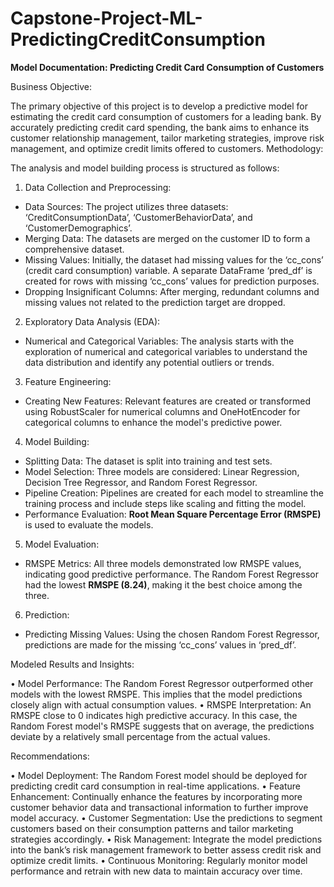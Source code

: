 # Capstone-Project-ML-PredictingCreditConsumption

**Model Documentation: Predicting Credit Card Consumption of Customers**

Business Objective:

The primary objective of this project is to develop a predictive model for estimating the credit card consumption of customers for a leading bank. By accurately predicting credit card spending, the bank aims to enhance its customer relationship management, tailor marketing strategies, improve risk management, and optimize credit limits offered to customers.
Methodology:

The analysis and model building process is structured as follows:

1.	Data Collection and Preprocessing:
- Data Sources: The project utilizes three datasets: ‘CreditConsumptionData’, ‘CustomerBehaviorData’, and ‘CustomerDemographics’.
- Merging Data: The datasets are merged on the customer ID to form a comprehensive dataset.
- Missing Values: Initially, the dataset had missing values for the ‘cc_cons’ (credit card consumption) variable. A separate DataFrame ‘pred_df’ is created for rows with missing ‘cc_cons’ values for prediction purposes.
- Dropping Insignificant Columns: After merging, redundant columns and missing values not related to the prediction target are dropped.
  
2.	Exploratory Data Analysis (EDA):
- Numerical and Categorical Variables: The analysis starts with the exploration of numerical and categorical variables to understand the data distribution and identify any potential outliers or trends.
  
3.	Feature Engineering:
- Creating New Features: Relevant features are created or transformed using RobustScaler for numerical columns and OneHotEncoder for categorical columns to enhance the model's predictive power.

4.	Model Building:
- Splitting Data: The dataset is split into training and test sets.
- Model Selection: Three models are considered: Linear Regression, Decision Tree Regressor, and Random Forest Regressor.
- Pipeline Creation: Pipelines are created for each model to streamline the training process and include steps like scaling and fitting the model.
- Performance Evaluation: **Root Mean Square Percentage Error (RMSPE)** is used to evaluate the models.

5.	Model Evaluation:
- RMSPE Metrics: All three models demonstrated low RMSPE values, indicating good predictive performance. The Random Forest Regressor had the lowest **RMSPE (8.24)**, making it the best choice among the three.

6.	Prediction:
- Predicting Missing Values: Using the chosen Random Forest Regressor, predictions are made for the missing ‘cc_cons’ values in ‘pred_df’.

Modeled Results and Insights:

•	Model Performance: The Random Forest Regressor outperformed other models with the lowest RMSPE. This implies that the model predictions closely align with actual consumption values.
•	RMSPE Interpretation: An RMSPE close to 0 indicates high predictive accuracy. In this case, the Random Forest model's RMSPE suggests that on average, the predictions deviate by a relatively small percentage from the actual values.

Recommendations:

•	Model Deployment: The Random Forest model should be deployed for predicting credit card consumption in real-time applications.
•	Feature Enhancement: Continually enhance the features by incorporating more customer behavior data and transactional information to further improve model accuracy.
•	Customer Segmentation: Use the predictions to segment customers based on their consumption patterns and tailor marketing strategies accordingly.
•	Risk Management: Integrate the model predictions into the bank’s risk management framework to better assess credit risk and optimize credit limits.
•	Continuous Monitoring: Regularly monitor model performance and retrain with new data to maintain accuracy over time.
